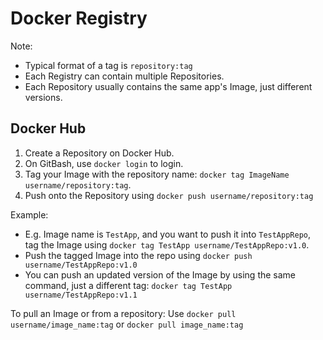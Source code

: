 # Docker Registry
Note:
- Typical format of a tag is `repository:tag`
- Each Registry can contain multiple Repositories.
- Each Repository usually contains the same app's Image, just different versions.

## Docker Hub
1. Create a Repository on Docker Hub.
2. On GitBash, use `docker login` to login.
3. Tag your Image with the repository name: `docker tag ImageName username/repository:tag`.
4. Push onto the Repository using `docker push username/repository:tag`

Example:
   - E.g. Image name is `TestApp`, and you want to push it into `TestAppRepo`, tag the Image using `docker tag TestApp username/TestAppRepo:v1.0`.
   - Push the tagged Image into the repo using `docker push username/TestAppRepo:v1.0`
   - You can push an updated version of the Image by using the same command, just a different tag: `docker tag TestApp username/TestAppRepo:v1.1`

To pull an Image or from a repository:
Use `docker pull username/image_name:tag` or `docker pull image_name:tag`